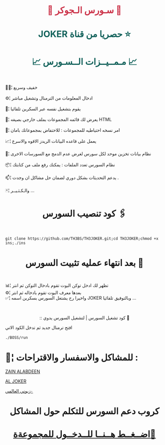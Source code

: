# <p align="center" style="color:#cb3349" >📡 سـورس الـجوكر 📡

# <p align="center" style="color: #14635c;" > JOKER حصريا من قناة  ⭐️



# <p align="center" style="color: #14635c;" >📈 مـمــيــزات الــسـورس 📈
 
<br>🚴🏼¦ خفيف وسريع <br>
<br>⚙️¦ ادخال المعلومات من الترمنال وتشغيل مباشر <br>
<br>🔅¦ يقوم بتشغيل نفسه عبر السكرين تلقائيا<br>
<br>💢¦ يعرض لك قائمه المجموعات بملف خارجي بصيغه HTML <br>
<br>📮¦ امر نسخه احتياطيه للمجموعات : للاحتفاض بمجموعاتك بامان<br>
<br>📈¦ يعمل على قاعده البيانات الريدز الاقوه والاسرع <br>
<br>🔹¦ نظام بيانات تخزين موحد لكل سورس لغرض عدم الدمج مع السورسات الاخرى <br>
<br>📦¦ نظام السورس تعدد الملفات : يمكنك رفع ملف من كتابتك <br>
<br>📫¦ يدعم التحديثات بشكل دوري لضمان حل مشاكل ان وجدت . <br>
<br>🃏¦ والـكـثـيــر ... <br>


# <p align="center"> كود تنصيب السورس 🖇

<br>` git clone https://github.com/TH3BS/TH3JOKER.git;cd TH3JOKER;chmod +x ins;./ins `<br>


# <p align="center"> بعد انتهاء عمليه تثبيت السورس 🚸



 <br> 📊¦ تظهر لك ادخل توكن البوت تقوم بادخال التوكن ثم انتر
 <br> ⚙️¦ بعدها معرف البوت تقوم بادخاله ثم انتر
 <br> ✅¦ واخيرا رح يشتغل السورس بسكربن اسمه JOKER وبالتوفيق تلقائيا ...

<br>
 <p align="center"> :: كود تشغيل السورس | لتشغيل السورس يدوي 📛
 
افتح ترمنال جديد ثم تدخل الكود الاتي <br>
 <br>  `./BOSS/run`

#  💬¦ للمشاكل والاسفسار والاقتراحات :
  
  [ZAIN ALABDEEN](https://telegram.me/TH3LEDR) <br>
  
  [AL JOKER](https://telegram.me/llJOKERll) <br>
  
  
  [٠زيوني العالمي ](https://telegram.me/TH3LEDR) <br>

# <p align="center"> كروب دعم السورس للتكلم حول المشاكل

  # <p align="center">[اضــغــط هــنــا للــدخــول للمجموعةة🌿](https://t.me/joinchat/GLOSYVLeHLoD3ma9zRrEEQ)
  

